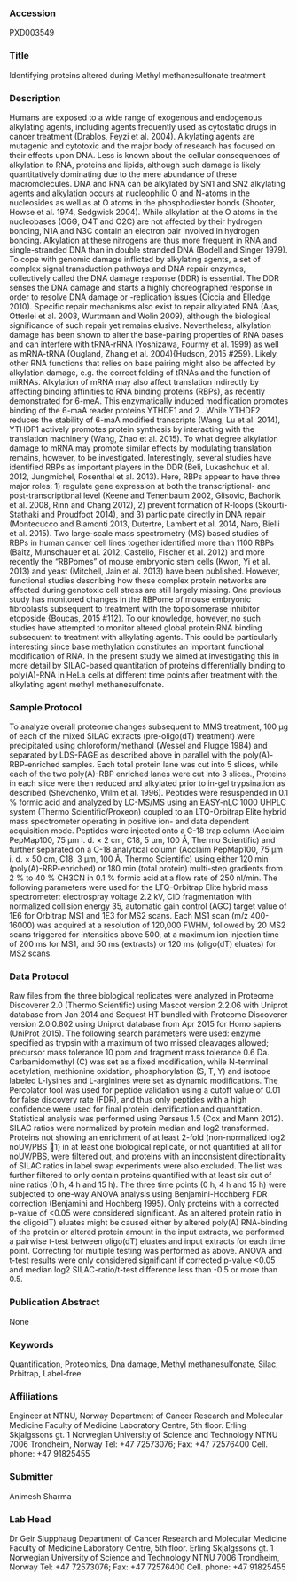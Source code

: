 ### Accession
PXD003549

### Title
Identifying proteins altered during Methyl methanesulfonate treatment

### Description
Humans are exposed to a wide range of exogenous and endogenous alkylating agents, including agents frequently used as cytostatic drugs in cancer treatment (Drablos, Feyzi et al. 2004). Alkylating agents are mutagenic and cytotoxic and the major body of research has focused on their effects upon DNA. Less is known about the cellular consequences of alkylation to RNA, proteins and lipids, although such damage is likely quantitatively dominating due to the mere abundance of these macromolecules. DNA and RNA can be alkylated by SN1 and SN2 alkylating agents and alkylation occurs at nucleophilic O and N-atoms in the nucleosides as well as at O atoms in the phosphodiester bonds (Shooter, Howse et al. 1974, Sedgwick 2004). While alkylation at the O atoms in the nucleobases (O6G, O4T and O2C) are not affected by their hydrogen bonding, N1A and N3C contain an electron pair involved in hydrogen bonding. Alkylation at these nitrogens are thus more frequent in RNA and single-stranded DNA than in double stranded DNA (Bodell and Singer 1979). To cope with genomic damage inflicted by alkylating agents, a set of complex signal transduction pathways and DNA repair enzymes, collectively called the DNA damage response (DDR) is essential. The DDR senses the DNA damage and starts a highly choreographed response in order to resolve DNA damage or -replication issues (Ciccia and Elledge 2010). Specific repair mechanisms also exist to repair alkylated RNA (Aas, Otterlei et al. 2003, Wurtmann and Wolin 2009), although the biological significance of such repair yet remains elusive. Nevertheless, alkylation damage has been shown to alter the base-pairing properties of RNA bases and can interfere with tRNA-rRNA (Yoshizawa, Fourmy et al. 1999) as well as mRNA-tRNA (Ougland, Zhang et al. 2004){Hudson, 2015 #259}. Likely, other RNA functions that relies on base pairing might also be affected by alkylation damage, e.g. the correct folding of tRNAs and the function of miRNAs.  Alkylation of mRNA may also affect translation indirectly by affecting binding affinities to RNA binding proteins (RBPs), as recently demonstrated for 6-meA. This enzymatically induced modification promotes binding of the 6-maA reader proteins YTHDF1 and 2 . While YTHDF2 reduces the stability of 6-maA modified transcripts (Wang, Lu et al. 2014), YTHDF1 actively promotes protein synthesis by interacting with the translation machinery (Wang, Zhao et al. 2015). To what degree alkylation damage to mRNA may promote similar effects by modulating translation remains, however, to be investigated. Interestingly, several studies have identified RBPs as important players in the DDR (Beli, Lukashchuk et al. 2012, Jungmichel, Rosenthal et al. 2013). Here, RBPs appear to have three major roles: 1) regulate gene expression at both the transcriptional- and post-transcriptional level (Keene and Tenenbaum 2002, Glisovic, Bachorik et al. 2008, Rinn and Chang 2012), 2) prevent formation of R-loops (Skourti-Stathaki and Proudfoot 2014), and 3) participate directly in DNA repair (Montecucco and Biamonti 2013, Dutertre, Lambert et al. 2014, Naro, Bielli et al. 2015).  Two large-scale mass spectrometry (MS) based studies of RBPs in human cancer cell lines together identified more than 1100 RBPs (Baltz, Munschauer et al. 2012, Castello, Fischer et al. 2012) and more recently the “RBPomes” of mouse embryonic stem cells (Kwon, Yi et al. 2013) and yeast (Mitchell, Jain et al. 2013) have been published.  However, functional studies describing how these complex protein networks are affected during genotoxic cell stress are still largely missing. One previous study has monitored changes in the RBPome of mouse embryonic fibroblasts subsequent to treatment with the topoisomerase inhibitor etoposide {Boucas, 2015 #112}. To our knowledge, however, no such studies have attempted to monitor altered global protein:RNA binding subsequent to treatment with alkylating agents. This could be particularly interesting since base methylation constitutes an important functional modification of RNA. In the present study we aimed at investigating this in more detail by SILAC-based quantitation of proteins differentially binding to poly(A)-RNA in HeLa cells at different time points after treatment with the alkylating agent methyl methanesulfonate.

### Sample Protocol
To analyze overall proteome changes subsequent to MMS treatment, 100 µg of each of the mixed SILAC extracts (pre-oligo(dT) treatment) were precipitated using chloroform/methanol (Wessel and Flugge 1984) and separated by LDS-PAGE as described above in parallel with the poly(A)-RBP-enriched samples. Each total protein lane was cut into 5 slices, while each of the two poly(A)-RBP enriched lanes were cut into 3 slices., Proteins in each slice were then reduced and alkylated prior to in-gel trypsination as described (Shevchenko, Wilm et al. 1996). Peptides were resuspended in 0.1 % formic acid and analyzed by LC-MS/MS using an EASY-nLC 1000 UHPLC system (Thermo Scientific/Proxeon) coupled to an LTQ-Orbitrap Elite hybrid mass spectrometer operating in positive ion- and data dependent acquisition mode. Peptides were injected onto a C-18 trap column (Acclaim PepMap100, 75 μm i. d. × 2 cm, C18, 5 μm, 100 Å, Thermo Scientific) and further separated on a C-18 analytical column (Acclaim PepMap100, 75 μm i. d. × 50 cm, C18, 3 μm, 100 Å, Thermo Scientific) using either 120 min (poly(A)-RBP-enriched) or 180 min (total protein) multi-step gradients from 2 % to 40 % CH3CN in 0.1 % formic acid at a flow rate of 250 nl/min. The following parameters were used for the LTQ-Orbitrap Elite hybrid mass spectrometer: electrospray voltage 2.2 kV, CID fragmentation with normalized collision energy 35, automatic gain control (AGC) target value of 1E6 for Orbitrap MS1 and 1E3 for MS2 scans. Each MS1 scan (m/z 400-16000) was acquired at a resolution of 120,000 FWHM, followed by 20 MS2 scans triggered for intensities above 500, at a maximum ion injection time of 200 ms for MS1, and 50 ms (extracts) or 120 ms (oligo(dT) eluates) for MS2 scans.

### Data Protocol
Raw files from the three biological replicates were analyzed in Proteome Discoverer 2.0 (Thermo Scientific) using Mascot version 2.2.06 with Uniprot database from Jan 2014 and Sequest HT bundled with Proteome Discoverer version 2.0.0.802 using Uniprot database from Apr 2015 for Homo sapiens (UniProt 2015). The following search parameters were used: enzyme specified as trypsin with a maximum of two missed cleavages allowed; precursor mass tolerance 10 ppm and fragment mass tolerance 0.6 Da. Carbamidomethyl (C) was set as a fixed modification, while N-terminal acetylation, methionine oxidation, phosphorylation (S, T, Y) and isotope labeled L-lysines and L-arginines were set as dynamic modifications. The Percolator tool was used for peptide validation using a cutoff value of 0.01 for false discovery rate (FDR), and thus only peptides with a high confidence were used for final protein identification and quantitation. Statistical analysis was performed using Perseus 1.5 (Cox and Mann 2012). SILAC ratios were normalized by protein median and log2 transformed. Proteins not showing an enrichment of at least 2-fold (non-normalized log2 noUV/PBS 1) in at least one biological replicate, or not quantified at all for noUV/PBS, were filtered out, and proteins with an inconsistent directionality of SILAC ratios in label swap experiments were also excluded. The list was further filtered to only contain proteins quantified with at least six out of nine ratios (0 h, 4 h and 15 h). The three time points (0 h, 4 h and 15 h) were subjected to one-way ANOVA analysis using Benjamini-Hochberg FDR correction (Benjamini and Hochberg 1995). Only proteins with a corrected p-value of <0.05 were considered significant. As an altered protein ratio in the oligo(dT) eluates might be caused either by altered poly(A) RNA-binding of the protein or altered protein amount in the input extracts, we performed a pairwise t-test between oligo(dT) eluates and input extracts for each time point. Correcting for multiple testing was performed as above. ANOVA and t-test results were only considered significant if corrected p-value <0.05 and median log2 SILAC-ratio/t-test difference less than -0.5 or more than 0.5.

### Publication Abstract
None

### Keywords
Quantification, Proteomics, Dna damage, Methyl methanesulfonate, Silac, Prbitrap, Label-free

### Affiliations
Engineer at NTNU, Norway
Department of Cancer Research and Molecular Medicine Faculty of Medicine  Laboratory Centre, 5th floor. Erling Skjalgssons gt. 1  Norwegian University of Science and Technology NTNU 7006 Trondheim, Norway Tel: +47 72573076; Fax: +47 72576400 Cell. phone: +47 91825455

### Submitter
Animesh Sharma

### Lab Head
Dr Geir Slupphaug
Department of Cancer Research and Molecular Medicine Faculty of Medicine  Laboratory Centre, 5th floor. Erling Skjalgssons gt. 1  Norwegian University of Science and Technology NTNU 7006 Trondheim, Norway Tel: +47 72573076; Fax: +47 72576400 Cell. phone: +47 91825455


